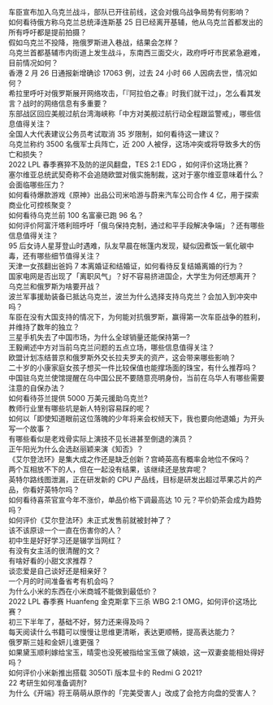 车臣宣布加入乌克兰战斗，部队已开往前线，这会对俄乌战争局势有何影响？  
如何看待俄方称乌克兰总统泽连斯基 25 日已经离开基辅，他从乌克兰首都发出的所有呼吁都是提前拍摄？  
假如乌克兰不投降，拖俄罗斯进入巷战，结果会怎样？  
乌克兰首都基辅市内街道上发生战斗，东南西三面交火，政府呼吁市民紧急避难，目前情况如何？  
香港 2 月 26 日通报新增确诊 17063 例，过去 24 小时 66 人因病去世，情况如何？  
希拉里呼吁对俄罗斯展开网络攻击，「『阿拉伯之春』时我们就干过」，怎么看其发言？战时的网络信息有多重要？  
东部战区回应美舰过航台湾海峡称「中方对美舰过航行动全程跟监警戒」，哪些信息值得关注？  
全国人大代表建议公务员考试取消 35 岁限制，如何看待这一建议？  
乌克兰称约 3500 名俄军士兵阵亡，近 200 人被俘，这场冲突或将导致多大的伤亡和损失？  
2022 LPL 春季赛猝不及防的逆风翻盘，TES 2:1 EDG ，如何评价这场比赛？  
塞尔维亚总统武契奇称不会追随欧盟对俄实施制裁，这对于塞尔维亚意味着什么？会面临哪些压力？  
如何看待爆款游戏《原神》出品公司米哈游与蔚来汽车公司合作 4 亿，用于探索商业化可控核聚变？  
如何看待乌克兰前 100 名富豪已跑 96 名？  
如何评价阿富汗塔利班呼吁「俄乌保持克制，通过和平手段解决争端」？还有哪些信息值得关注？  
95 后女诗人星芽登山时遇难，队友早晨在帐篷内发现，疑似因煮饭一氧化碳中毒，还有哪些细节值得关注？  
天津一女孩翻出爸妈 7 本离婚证和结婚证，如何看待反复结婚离婚的行为？  
国家电网是否出现了「离职风气」？好不容易挤进国企，大学生为何还想离开？  
乌克兰和俄罗斯为啥要开战？  
波兰军事援助装备已抵达乌克兰，波兰为什么选择支持乌克兰？会加入到冲突中吗？  
车臣在没有大国支持的情况下，为何能对抗俄罗斯，赢得第一次车臣战争的胜利，并维持了数年的独立？  
三星手机失去了中国市场，为什么全球销量还能保持第一?  
王毅阐述中方对当前乌克兰问题的五点立场，哪些信息值得关注？  
欧盟计划冻结普京和俄罗斯外交长拉夫罗夫的资产，这会带来哪些影响？  
二十岁的小康家庭女孩子想买一件比较保值也能撑场面的珠宝，有什么推荐吗？  
中国驻乌克兰使馆提醒在乌中国公民不要随意亮明身份，当前在乌华人有哪些需要注意的自保办法？  
如何看待芬兰提供 5000 万美元援助乌克兰?  
教师行业里有哪些坑是新人特别容易踩的呢？  
如何以「即使知道眼前这位落魄的少年将来会权倾天下，我也要向他退婚」为开头写一个故事？  
有哪些看似是老戏骨实际上演技不见长进甚至倒退的演员？  
正午阳光为什么会选赵丽颖来演《知否》？  
《艾尔登法环》是集大成之作还是缺乏创新？宫崎英高有概率会地位不保吗？  
两个互相放不下的人，但在一起没有结果，该继续还是放弃呢？  
英特尔路线图泄漏，正在研发新的 CPU 产品线，目标是研发出超过苹果芯片的产品，你看好英特尔吗？  
如何看待喜茶官宣今年不涨价，单品价格下调最高达 10 元？平价奶茶会成为趋势吗？  
如何评价《艾尔登法环》未正式发售前就被封神了？  
该不该原谅一个一直在伤害你的人？  
初中生是好好学习还是辍学当网红？  
有没有女主活的很清醒的文？  
有啥好看的小甜文求推荐？  
谈恋爱是自己谈好还是相亲好？  
一个月的时间准备省考有机会吗？  
为什么小米的东西在小米商城不能做到最低价？  
2022 LPL 春季赛 Huanfeng 金克斯拿下三杀 WBG 2:1 OMG，如何评价这场比赛？  
初三下半年了，基础不好，努力还来得及吗？  
每天阅读什么书籍可以慢慢让思维更清晰，表达更顺畅，提高表达能力？  
俄罗斯三娃和金妍儿谁更强？  
如果黛玉顺利嫁给宝玉，晴雯也没死被指给宝玉做了姨娘，这一双妻妾能相处得好吗？  
如何评价小米新推出搭载 3050Ti 版本显卡的 Redmi G 2021?  
22 考研生如何准备调剂?  
为什么《开端》将王萌萌从原作的「完美受害人」改成了会抢方向盘的受害人？  
